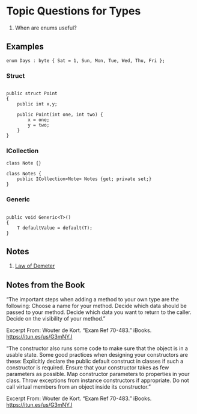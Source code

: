 # Topic Questions for Types

1. When are enums useful?


## Examples

```
enum Days : byte { Sat = 1, Sun, Mon, Tue, Wed, Thu, Fri };
```

### Struct 

```

public struct Point 
{
    public int x,y;

    public Point(int one, int two) {
        x = one;
        y = two;
    }
}

```

### ICollection

```
class Note {}

class Notes {
    public ICollection<Note> Notes {get; private set;}
}

```
### Generic

```

public void Generic<T>()
{
    T defaultValue = default(T);
}

```

## Notes
1. [Law of Demeter](https://en.wikipedia.org/wiki/Law_of_Demeter)

## Notes from the Book

“The important steps when adding a method to your own type are the following:
Choose a name for your method.
Decide which data should be passed to your method.
Decide which data you want to return to the caller.
Decide on the visibility of your method.”

Excerpt From: Wouter de Kort. “Exam Ref 70-483.” iBooks. https://itun.es/us/G3mNY.l


“The constructor also runs some code to make sure that the object is in a usable state. Some good practices when designing your constructors are these:
Explicitly declare the public default construct in classes if such a constructor is required.
Ensure that your constructor takes as few parameters as possible.
Map constructor parameters to properties in your class.
Throw exceptions from instance constructors if appropriate.
Do not call virtual members from an object inside its constructor.”

Excerpt From: Wouter de Kort. “Exam Ref 70-483.” iBooks. https://itun.es/us/G3mNY.l